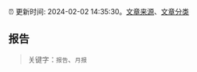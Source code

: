 :alarm_clock: 更新时间: 2024-02-02 14:35:30。[文章来源](/README.md)、[文章分类](/TAGS.md)

## 报告


> 关键字：`报告`、`月报`



